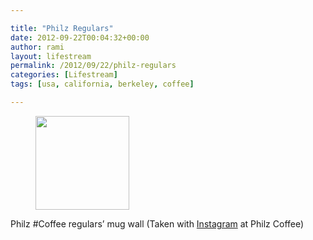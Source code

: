 ```yaml
---

title: "Philz Regulars"
date: 2012-09-22T00:04:32+00:00
author: rami
layout: lifestream 
permalink: /2012/09/22/philz-regulars
categories: [Lifestream]
tags: [usa, california, berkeley, coffee]

---
```


<div id='gallery-88' class='gallery galleryid-1770 gallery-columns-3 gallery-size-thumbnail'>
  <figure class='gallery-item'> 
  
  <div class='gallery-icon landscape'>
    <a href='http://139.59.20.41/2012/09/22/philz-coffee-regulars-mug-wall-taken-with/attachment/1771/'><img width="150" height="150" src="http://139.59.20.41/wp-content/uploads/2012/09/tumblr_maq5jkIQvq1qb4qlko1_1280-150x150.jpg" class="attachment-thumbnail size-thumbnail" alt="" srcset="http://139.59.20.41/wp-content/uploads/2012/09/tumblr_maq5jkIQvq1qb4qlko1_1280-150x150.jpg 150w, http://139.59.20.41/wp-content/uploads/2012/09/tumblr_maq5jkIQvq1qb4qlko1_1280-300x300.jpg 300w, http://139.59.20.41/wp-content/uploads/2012/09/tumblr_maq5jkIQvq1qb4qlko1_1280-100x100.jpg 100w, http://139.59.20.41/wp-content/uploads/2012/09/tumblr_maq5jkIQvq1qb4qlko1_1280.jpg 612w" sizes="100vw" /></a>
  </div></figure>
</div>

Philz #Coffee regulars&#8217; mug wall (Taken with [Instagram](http://instagram.com) at Philz Coffee)
